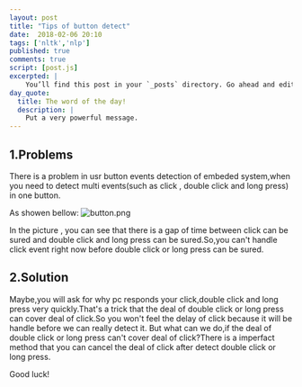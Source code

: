 ```yaml
---
layout: post
title: "Tips of button detect"
date:  2018-02-06 20:10
tags: ['nltk','nlp']
published: true
comments: true
script: [post.js]
excerpted: |
    You’ll find this post in your `_posts` directory. Go ahead and edit it and re-build the site ...
day_quote:
  title: The word of the day!
  description: |
    Put a very powerful message.
---
```


## 1.Problems

  There is a problem in usr button events detection of embeded system,when you need to detect multi events(such as click , double click and long press) in one button.

  As showen bellow:
![button.png](http://user-image.logdown.io/user/42476/blog/39034/post/5763148/ooBxlMPHRHeDaQ4Qu7zv_button.png)

  In the picture , you can see that there is a gap of time between click can be sured and double click and long press can be sured.So,you can't handle click event right now before double click or long press can be sured.

## 2.Solution

  Maybe,you will ask for why pc responds your click,double click and long press very quickly.That's a trick that the deal of double click or long press can cover deal of click.So you won't feel the delay of click because it will be handle before we can really detect it.
  But what can we do,if the deal of double click or long press can't cover deal of click?There is a imperfact method that you can cancel the deal of click after detect double click or long press.

  Good luck!
